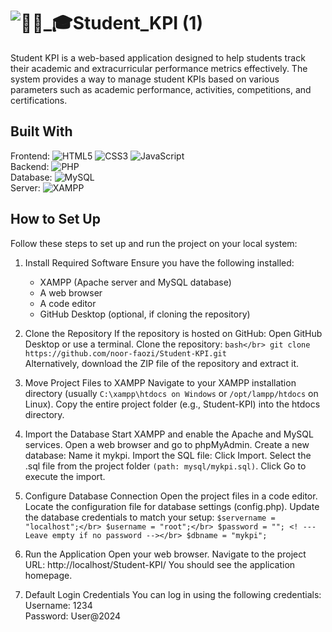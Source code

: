 # ![👩🏻_🎓Student_KPI (1)](https://github.com/user-attachments/assets/5771b8d8-882c-496d-be95-20ce81328959)

Student KPI is a web-based application designed to help students track their academic and extracurricular performance metrics effectively. The system provides a way to manage student KPIs based on various parameters such as academic performance, activities, competitions, and certifications.

## Built With
Frontend:
![HTML5](https://img.shields.io/badge/html5-%23E34F26.svg?style=for-the-badge&logo=html5&logoColor=white) 
![CSS3](https://img.shields.io/badge/css3-%231572B6.svg?style=for-the-badge&logo=css3&logoColor=white) 
![JavaScript](https://img.shields.io/badge/javascript-%23323330.svg?style=for-the-badge&logo=javascript&logoColor=%23F7DF1E)</br>
Backend: ![PHP](https://img.shields.io/badge/php-%23777BB4.svg?style=for-the-badge&logo=php&logoColor=white)</br>
Database: ![MySQL](https://img.shields.io/badge/mysql-4479A1.svg?style=for-the-badge&logo=mysql&logoColor=white)</br>
Server: ![XAMPP](https://img.shields.io/badge/Xampp-F37623?style=for-the-badge&logo=xampp&logoColor=white)</br>

## How to Set Up
Follow these steps to set up and run the project on your local system:

1. Install Required Software
   Ensure you have the following installed:
   - XAMPP (Apache server and MySQL database)
   - A web browser
   - A code editor
   - GitHub Desktop (optional, if cloning the repository)

2. Clone the Repository
   If the repository is hosted on GitHub:
   Open GitHub Desktop or use a terminal.
   Clone the repository:
   `bash</br>
   git clone https://github.com/noor-faozi/Student-KPI.git`</br>
   Alternatively, download the ZIP file of the repository and extract it. 

3. Move Project Files to XAMPP
   Navigate to your XAMPP installation directory (usually `C:\xampp\htdocs on Windows` or `/opt/lampp/htdocs` on Linux).
   Copy the entire project folder (e.g., Student-KPI) into the htdocs directory.

4. Import the Database
   Start XAMPP and enable the Apache and MySQL services.
   Open a web browser and go to phpMyAdmin.
   Create a new database:
   Name it mykpi.
   Import the SQL file:
   Click Import.
   Select the .sql file from the project folder `(path: mysql/mykpi.sql)`.
   Click Go to execute the import.

6. Configure Database Connection
   Open the project files in a code editor.
   Locate the configuration file for database settings (config.php).
   Update the database credentials to match your setup:
   `$servername = "localhost";</br>
   $username = "root";</br>
   $password = ""; <! --- Leave empty if no password --></br>
   $dbname = "mykpi";`</br>

8. Run the Application
   Open your web browser.
   Navigate to the project URL:
   http://localhost/Student-KPI/
   You should see the application homepage.

10. Default Login Credentials
   You can log in using the following credentials:</br>
   Username: 1234</br>
   Password: User@2024</br>

